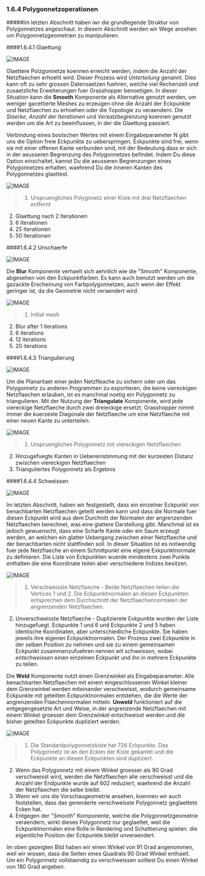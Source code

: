 ### 1.6.4 Polygonnetzoperationen

#####Im letzten Abschnitt haben iwr die grundlegende Struktur von Polygonnetzes angeschaut. In diesem Abschnitt werden wir Wege ansehen um Polygonnetzgeometrien zu manipulieren.

####1.6.4.1 Glaettung

![IMAGE](images/1-6-4/smooth.png)

Glaettere Polzgonnetze koennen erreicht werden, indem die Anzahl der Netzflaechen erhoeht wird. Dieser Prozess wird *Unterteilung* genannt. Dies kann oft zu sehr grossen Datensaetzen fuehren, welche viel Rechenzeit und zusaetzliche Erweiterungen fuer Grasshopper benoetigen. In dieser Situation kann die **Smooth** Komponente als Alternative genutzt werden, um weniger gacettierte Meshes zu erzeugen ohne die Anzahl der Eckpunkte und Netzflaechen zu erhoehen oder die Topologie zu veraendern. Die *Staerke*, *Anzahl der Iterationen* und *Versatzbegrenzung* koennen genutzt werden um die Art zu beeinflussen, in der die Glaettung passiert.

Verbindung eines boolschen Wertes mit einem Eingabeparameter N gibt uns die Option freie Eckpunkte zu ueberspringen. Exkpunkte sind frei, wenn sie mit einer offenen Kante verbunden sind, mit der Bedeutung dass er sich in der aeusseren Begrenzung des Polygonnetzes befindet. Indem Du diese Option einschaltet, kannst Du die aeusseren Begrenzungen eines Polygonnetzes erhalten, waehrend Du die inneren  Kanten des Polygonnetzes glaettest.

![IMAGE](images/1-6-4/03_smooth.png)
>1. Urspruengliches Polygnnetz einer Kiste mit drei Netzflaechen entfernt
2. Glaettung nach 2 Iterationen
3. 6 Iterationen
4. 25 Iterationen
5. 50 Iterationen

####1.6.4.2 Unschaerfe

![IMAGE](images/1-6-4/blur.png)

Die **Blur** Komponente verhaelt sich aehnlich wie die "Smooth" Komponente, abgesehen von den Eckpunktfarben. Es kann auch benutzt werden um die gazackte Erscheinung von Farbpolygonnetzen, auch wenn der Effekt geringer ist, da die Geometrie nicht veraendert wird.

![IMAGE](images/1-6-4/04_blur.png)
>1. Initial mesh
2. Blur after 1 iterations
3. 6 iterations
4. 12 iterations
5. 20 iterations

####1.6.4.3 Triangulierung

![IMAGE](images/1-6-4/triangulate.png)

Um die Planaritaet einer jeden Netzfleache zu sichern oder um das Polygonnetz zu anderen Programmen zu exportieren, die keine viereckigen Netzflaechen erlauben, ist es manchmal noetig ein Polygonnetz zu triangulieren. Mit der Nutzung der **Triangulate** Komponente, wird jede viereckige Netzflaeche durch zwei dreieckige ersetzt. Grasshopper nimmt immer die kuerzeste Diagonale der Netzflaeche um eine Netzflaeche mit einer neuen Kante zu unterteilen.

![IMAGE](images/1-6-4/05_triangulate.png)
>1. Urspruengliches Polygonnetz mit viereckigen Netzflaechen
2. Hinzugefuegte Kanten in Uebereinstimmung mit der kurzesten Distanz zwischen viereckigen Netzflaechen
3. Trianguliertes Polygonnetz als Ergebnis

####1.6.4.4 Schweissen

![IMAGE](images/1-6-4/weld.png)

Im letzten Abschnitt, haben wir festgestellt, dass ein einzelner Eckpunkt von benachbarten Netzflaechen geteilt werden kann und dass die Normale fuer diesen Eckpunkt wird aus dem Durchnitt der Normalen der angrenzenden Netzflaechen berechnet, was eine glattere Darstellung gibt. Manchmal ist es jedoch gewuenscht, dass eine Scharfe Kante oder ein Saum erzeugt werden, an welchen ein glatter Uebergang zwischen einer Netzflaeche und der benachbarten nicht stattfinden soll. In dieser Situation ist es notwendig fuer jede Netzflaeche an einem Schnittpunkt eine eigene Exkpunktnormale zu definieren. Die Liste von Eckpunkten wuerde mindestens zwei Punkte enthalten die eine Koordinate teilen aber verschiedene Indizes besitzen.

![IMAGE](images/1-6-4/06_simple-weld.png)
>1. Verschweisste Netzflaeche - Beide Netzflaechen teilen die Vertices 1 und 2. Die Eckpunktnormalen an diesen Eckpunkten entsprechen dem Durchschnitt der Netzflaechennormalen der angrenzenden Netzflaechen.
2. Unverschweisste Netzflaeche - Duplizierete Exkpunkte wurden der Liste hinzugefuegt. Eckpunkte 1 und 6 und Eckpunkte 2 und 5 haben identische Koordinaten, aber unterschiedliche Eckpunkte. Sie haben jeweils ihre eigenen Eckpunktnormalen. Der Prozess zwei Eckpunkte in der selben Position zu nehmen und sie zu einem gemeinsamen Eckpunkt zusammenzufuehren nennen wit *schweissen*, wobei *entschweissen* einen einzelnen Eckpunkt und ihn in mehrere Eckpunkte zu teilen.

Die **Weld** Komponente nutzt einen Grenzwinkel als Eingabeparameter. Alle benachbarten Netzflaechen mit einem eingeschlossenen Winkel kleiner dem Grenzwinkel werden miteinander verschweisst, wodurch gemeinsame Eckpunkte mit geteilten Eckpunktnormalen entstehen, die die Werte der angrenzenden Flaechennormalen mitteln. **Unweld** funktioniert auf die entgegengesetzte Art und Weise, in der angrenzende Netzflaechen mit einem Winkel groesser dem Grenzwinkel entschweisst werden und die bisher geteilten Eckpunkte dupliziert werden.

![IMAGE](images/1-6-4/07_box-weld.png)
>1. Die Standardpolygonnetzkiste hat 726 Eckpunkte. Das Polygonnetz ist an den Ecken der Kiste gekantet und die Eckpunkte an diesen Eckpunkten sind dupliziert.
2. Wenn das Polygonnetz mit einem Winkel groesser als 90 Grad verschweisst wird, werden die Netzflaechen alle verschweisst und die Anzahl der Endpunkte wurde auf 602 reduziert, waehrend die Anzahl der Netzflaechen die selbe bleibt.
3. Wenn wir uns die Vorschaugeometrie ansehen, koennen wir auch feststellen, dass das gerenderte verschweisste Polygonnetz geglaettete Ecken hat.
4. Entgegen der "Smooth" Komponente, welche die Polygonnetzgeometrie veraendern, wirkt dieses Polygonnetz nur geglaettet, weil die Eckpunktnormalen eine Rolle in Rendering und Schattierung spielen. die eigentliche Position der Eckpunkte bleibt unveraendert.

Im oben gezeigten Bild haben wir einen Winkel von 91 Grad angenommen, weil wir wissen, dass die Seiten eines Quadrats 90 Grad Winkel enthaelt. Um ein Polygonnetz vollstaendig zu verschweissen solltest Du einen Winkel von 180 Grad angeben.